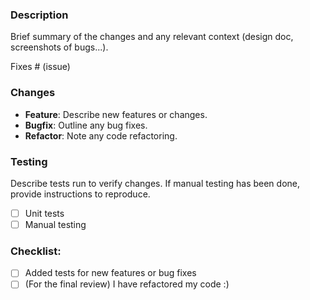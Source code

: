 ### Description

Brief summary of the changes and any relevant context (design doc, screenshots of bugs...).

Fixes # (issue)

### Changes

- **Feature**: Describe new features or changes.
- **Bugfix**: Outline any bug fixes.
- **Refactor**: Note any code refactoring.

### Testing

Describe tests run to verify changes. If manual testing has been done, provide instructions to reproduce.

- [ ] Unit tests
- [ ] Manual testing

### Checklist:

- [ ] Added tests for new features or bug fixes
- [ ] (For the final review) I have refactored my code :)
